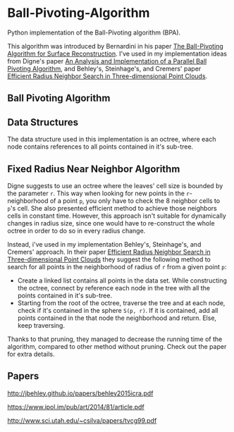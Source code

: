 # Ball-Pivoting-Algorithm
Python implementation of the Ball-Pivoting algorithm (BPA).

This algorithm was introduced by Bernardini in his paper [The BalI-Pivoting
Algorithm for Surface Reconstruction](http://www.sci.utah.edu/~csilva/papers/tvcg99.pdf). I've used in my
implementation ideas from Digne's paper [An Analysis and Implementation of a Parallel Ball Pivoting
Algorithm](https://www.ipol.im/pub/art/2014/81/article.pdf), and Behley's, Steinhage's, and Cremers' paper  
[Efficient Radius Neighbor Search in Three-dimensional Point Clouds](http://jbehley.github.io/papers/behley2015icra.pdf).

## Ball Pivoting Algorithm

## Data Structures
The data structure used in this implementation is an octree, where each node contains references to all points
contained in it's sub-tree. 

## Fixed Radius Near Neighbor Algorithm
Digne suggests to use an octree where the leaves' cell size is bounded by the parameter `r`. 
This way when looking for new points in the `r`-neighborhood of a point `p`, you only have to check the 8 neighbor cells
to `p`'s cell. She also presented efficient method to achieve those neighbors cells in constant time. However, this approach isn't suitable for dynamically changes in radius size, since one would have to re-construct
the whole octree in order to do so in every radius change.

Instead, i've used in my implementation Behley's, Steinhage's, and Cremers' approach.
In their paper [Efficient Radius Neighbor Search in Three-dimensional Point Clouds](http://jbehley.github.io/papers/behley2015icra.pdf)
they suggest the following method to search for all points in the neighborhood of radius of `r` from a given point `p`:
- Create a linked list contains all points in the data set. While constructing the octree, connect by reference each
node in the tree with all the points contained in it's sub-tree.
- Starting from the root of the octree, traverse the tree and at each node, check if it's contained in the sphere `S(p, r)`.
If it is contained, add all points contained in the that node the neighborhood and return. Else, keep traversing.

Thanks to that pruning, they managed to decrease the running time of the algorithm, compared to other method without pruning.
Check out the paper for extra details.


## Papers
http://jbehley.github.io/papers/behley2015icra.pdf

https://www.ipol.im/pub/art/2014/81/article.pdf

http://www.sci.utah.edu/~csilva/papers/tvcg99.pdf

